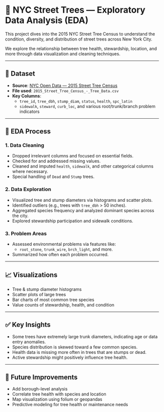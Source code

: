 # 🌳 NYC Street Trees — Exploratory Data Analysis (EDA)

This project dives into the 2015 NYC Street Tree Census to understand the condition, diversity, and distribution of street trees across New York City.

We explore the relationship between tree health, stewardship, location, and more through data visualization and cleaning techniques.

---

## 📁 Dataset

- **Source**: [NYC Open Data — 2015 Street Tree Census](https://data.cityofnewyork.us/)
- **File used**: `2015_Street_Tree_Census_-_Tree_Data.csv`
- **Key Columns**:
  - `tree_id`, `tree_dbh`, `stump_diam`, `status`, `health`, `spc_latin`
  - `sidewalk`, `steward`, `curb_loc`, and various root/trunk/branch problem indicators

---

## 🔧 EDA Process

### 1. Data Cleaning
- Dropped irrelevant columns and focused on essential fields.
- Checked for and addressed missing values.
- Cleaned and imputed `health`, `sidewalk`, and other categorical columns where necessary.
- Special handling of `Dead` and `Stump` trees.

### 2. Data Exploration
- Visualized tree and stump diameters via histograms and scatter plots.
- Identified outliers (e.g., trees with `tree_dbh` > 50 inches).
- Aggregated species frequency and analyzed dominant species across the city.
- Explored stewardship participation and sidewalk conditions.

### 3. Problem Areas
- Assessed environmental problems via features like:
  - `root_stone`, `trunk_wire`, `brch_light`, and more.
- Summarized how often each problem occurred.

---

## 📈 Visualizations

- Tree & stump diameter histograms
- Scatter plots of large trees
- Bar charts of most common tree species
- Value counts of stewardship, health, and condition

---

## ✅ Key Insights

- Some trees have extremely large trunk diameters, indicating age or data entry anomalies.
- Species distribution is skewed toward a few common species.
- Health data is missing more often in trees that are stumps or dead.
- Active stewardship might positively influence tree health.

---

## 🚧 Future Improvements

- Add borough-level analysis
- Correlate tree health with species and location
- Map visualization using folium or geopandas
- Predictive modeling for tree health or maintenance needs
